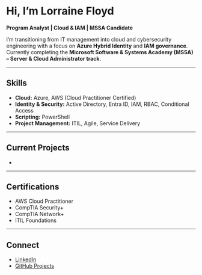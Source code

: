 # Hi, I’m Lorraine Floyd
**Program Analyst | Cloud & IAM | MSSA Candidate**

I’m transitioning from IT management into cloud and cybersecurity engineering with a focus on **Azure Hybrid Identity** and **IAM governance**.  
Currently completing the **Microsoft Software & Systems Academy (MSSA) – Server & Cloud Administrator track**.

---

## Skills
- **Cloud:** Azure, AWS (Cloud Practitioner Certified)  
- **Identity & Security:** Active Directory, Entra ID, IAM, RBAC, Conditional Access  
- **Scripting:** PowerShell 
- **Project Management:** ITIL, Agile, Service Delivery  

---

## Current Projects
- 

---

## Certifications
- AWS Cloud Practitioner  
- CompTIA Security+  
- CompTIA Network+  
- ITIL Foundations  

---

## Connect
- [LinkedIn](https://www.linkedin.com/in/lorraine-floyd75/)  
- [GitHub Projects](https://github.com/lfloyd75)
